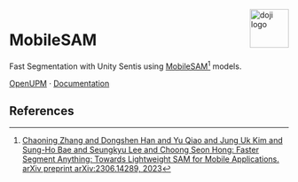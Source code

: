 <a href="https://www.doji-tech.com/">
  <img src="https://www.doji-tech.com/assets/favicon.ico" alt="doji logo" title="Doji" align="right" height="70" />
</a>

# MobileSAM
Fast Segmentation with Unity Sentis using [MobileSAM](https://github.com/ChaoningZhang/MobileSAM)[^1] models.

[OpenUPM] · [Documentation]

## References

[^1]: [Chaoning Zhang and Dongshen Han and Yu Qiao and Jung Uk Kim and Sung-Ho Bae and Seungkyu Lee and Choong Seon Hong: Faster Segment Anything: Towards Lightweight SAM for Mobile Applications. arXiv preprint arXiv:2306.14289, 2023](https://github.com/ChaoningZhang/MobileSAM)

[OpenUPM]: https://openupm.com/packages/com.doji.mobilesam
[Documentation]: https://docs.doji-tech.com/com.doji.mobilesam
